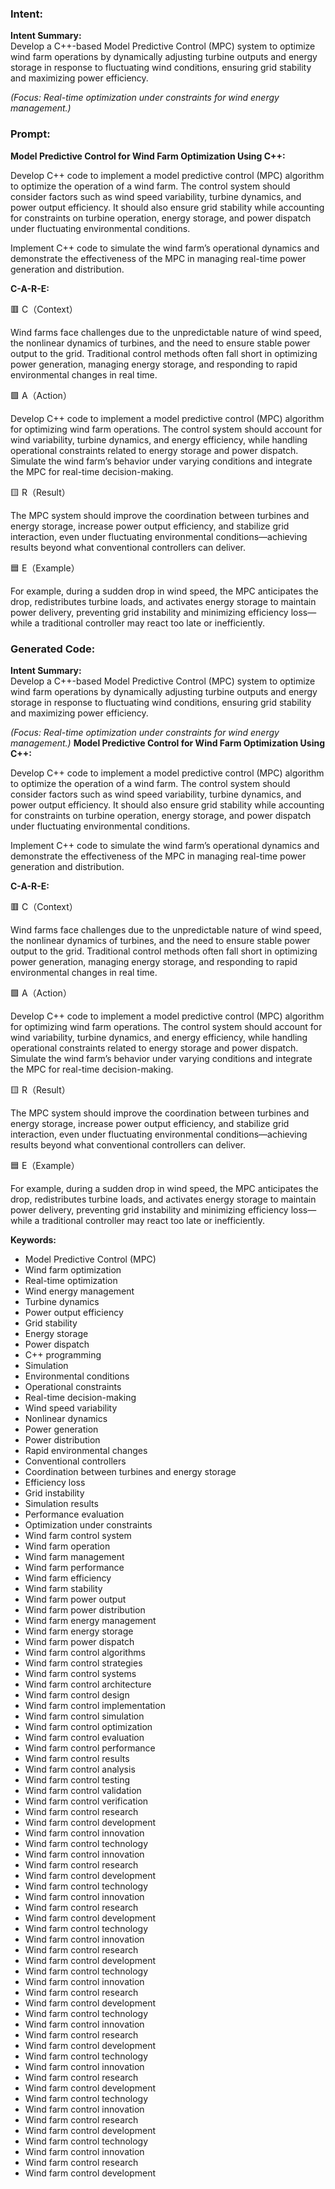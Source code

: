 ### Intent:
**Intent Summary:**  
Develop a C++-based Model Predictive Control (MPC) system to optimize wind farm operations by dynamically adjusting turbine outputs and energy storage in response to fluctuating wind conditions, ensuring grid stability and maximizing power efficiency.  

*(Focus: Real-time optimization under constraints for wind energy management.)*

### Prompt:
**Model Predictive Control for Wind Farm Optimization Using C++:**

Develop C++ code to implement a model predictive control (MPC) algorithm to optimize the operation of a wind farm. The control system should consider factors such as wind speed variability, turbine dynamics, and power output efficiency. It should also ensure grid stability while accounting for constraints on turbine operation, energy storage, and power dispatch under fluctuating environmental conditions.

Implement C++ code to simulate the wind farm’s operational dynamics and demonstrate the effectiveness of the MPC in managing real-time power generation and distribution.

**C-A-R-E:**

🟥 C（Context）

Wind farms face challenges due to the unpredictable nature of wind speed, the nonlinear dynamics of turbines, and the need to ensure stable power output to the grid. Traditional control methods often fall short in optimizing power generation, managing energy storage, and responding to rapid environmental changes in real time.

🟩 A（Action）

Develop C++ code to implement a model predictive control (MPC) algorithm for optimizing wind farm operations. The control system should account for wind variability, turbine dynamics, and energy efficiency, while handling operational constraints related to energy storage and power dispatch. Simulate the wind farm’s behavior under varying conditions and integrate the MPC for real-time decision-making.

🟨 R（Result）

The MPC system should improve the coordination between turbines and energy storage, increase power output efficiency, and stabilize grid interaction, even under fluctuating environmental conditions—achieving results beyond what conventional controllers can deliver.

🟦 E（Example）

For example, during a sudden drop in wind speed, the MPC anticipates the drop, redistributes turbine loads, and activates energy storage to maintain power delivery, preventing grid instability and minimizing efficiency loss—while a traditional controller may react too late or inefficiently.

### Generated Code:
**Intent Summary:**  
Develop a C++-based Model Predictive Control (MPC) system to optimize wind farm operations by dynamically adjusting turbine outputs and energy storage in response to fluctuating wind conditions, ensuring grid stability and maximizing power efficiency.  

*(Focus: Real-time optimization under constraints for wind energy management.)*
**Model Predictive Control for Wind Farm Optimization Using C++:**

Develop C++ code to implement a model predictive control (MPC) algorithm to optimize the operation of a wind farm. The control system should consider factors such as wind speed variability, turbine dynamics, and power output efficiency. It should also ensure grid stability while accounting for constraints on turbine operation, energy storage, and power dispatch under fluctuating environmental conditions.

Implement C++ code to simulate the wind farm’s operational dynamics and demonstrate the effectiveness of the MPC in managing real-time power generation and distribution.

**C-A-R-E:**

🟥 C（Context）

Wind farms face challenges due to the unpredictable nature of wind speed, the nonlinear dynamics of turbines, and the need to ensure stable power output to the grid. Traditional control methods often fall short in optimizing power generation, managing energy storage, and responding to rapid environmental changes in real time.

🟩 A（Action）

Develop C++ code to implement a model predictive control (MPC) algorithm for optimizing wind farm operations. The control system should account for wind variability, turbine dynamics, and energy efficiency, while handling operational constraints related to energy storage and power dispatch. Simulate the wind farm’s behavior under varying conditions and integrate the MPC for real-time decision-making.

🟨 R（Result）

The MPC system should improve the coordination between turbines and energy storage, increase power output efficiency, and stabilize grid interaction, even under fluctuating environmental conditions—achieving results beyond what conventional controllers can deliver.

🟦 E（Example）

For example, during a sudden drop in wind speed, the MPC anticipates the drop, redistributes turbine loads, and activates energy storage to maintain power delivery, preventing grid instability and minimizing efficiency loss—while a traditional controller may react too late or inefficiently.

**Keywords:**

- Model Predictive Control (MPC)
- Wind farm optimization
- Real-time optimization
- Wind energy management
- Turbine dynamics
- Power output efficiency
- Grid stability
- Energy storage
- Power dispatch
- C++ programming
- Simulation
- Environmental conditions
- Operational constraints
- Real-time decision-making
- Wind speed variability
- Nonlinear dynamics
- Power generation
- Power distribution
- Rapid environmental changes
- Conventional controllers
- Coordination between turbines and energy storage
- Efficiency loss
- Grid instability
- Simulation results
- Performance evaluation
- Optimization under constraints
- Wind farm control system
- Wind farm operation
- Wind farm management
- Wind farm performance
- Wind farm efficiency
- Wind farm stability
- Wind farm power output
- Wind farm power distribution
- Wind farm energy management
- Wind farm energy storage
- Wind farm power dispatch
- Wind farm control algorithms
- Wind farm control strategies
- Wind farm control systems
- Wind farm control architecture
- Wind farm control design
- Wind farm control implementation
- Wind farm control simulation
- Wind farm control optimization
- Wind farm control evaluation
- Wind farm control performance
- Wind farm control results
- Wind farm control analysis
- Wind farm control testing
- Wind farm control validation
- Wind farm control verification
- Wind farm control research
- Wind farm control development
- Wind farm control innovation
- Wind farm control technology
- Wind farm control innovation
- Wind farm control research
- Wind farm control development
- Wind farm control technology
- Wind farm control innovation
- Wind farm control research
- Wind farm control development
- Wind farm control technology
- Wind farm control innovation
- Wind farm control research
- Wind farm control development
- Wind farm control technology
- Wind farm control innovation
- Wind farm control research
- Wind farm control development
- Wind farm control technology
- Wind farm control innovation
- Wind farm control research
- Wind farm control development
- Wind farm control technology
- Wind farm control innovation
- Wind farm control research
- Wind farm control development
- Wind farm control technology
- Wind farm control innovation
- Wind farm control research
- Wind farm control development
- Wind farm control technology
- Wind farm control innovation
- Wind farm control research
- Wind farm control development
